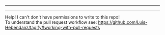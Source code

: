 ------
------
Help! I can't don't have permissions to write to this repo!  
To understand the pull request workflow see: https://github.com/Luis-Hebendanz/tagify#working-with-pull-requests


